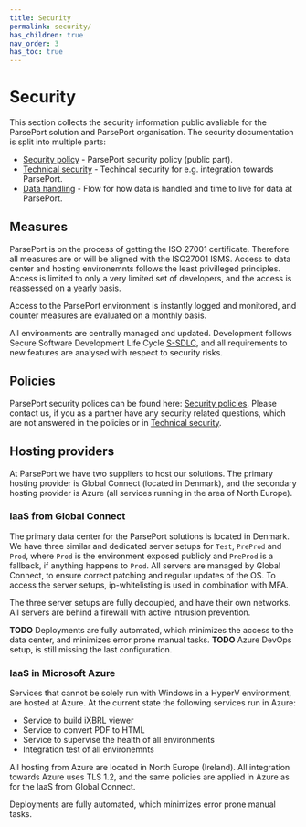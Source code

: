 ```yaml
---
title: Security
permalink: security/
has_children: true
nav_order: 3
has_toc: true
---
```

# Security
This section collects the security information public avaliable for the ParsePort solution and ParsePort organisation. The security documentation is split into multiple parts:

* [Security policy](securitypolicies.md) - ParsePort security policy (public part).
* [Technical security](technicalsecurity.md) - Techincal security for e.g. integration towards ParsePort.
* [Data handling](datahandling.md) - Flow for how data is handled and time to live for data at ParsePort.

## Measures
ParsePort is on the process of getting the ISO 27001 certificate. Therefore all measures are or will be aligned with the ISO27001 ISMS.
Access to data center and hosting environemnts follows the least privilleged principles. Access is limited to only a very limited set of developers, and the access is reassessed on a yearly basis.

Access to the ParsePort environment is instantly logged and monitored, and counter measures are evaluated on a monthly basis.

All environments are centrally managed and updated. Development follows Secure Software Development Life Cycle [S-SDLC](https://resources.infosecinstitute.com/intro-secure-software-development-life-cycle), and all requirements to new features are analysed with respect to security risks.

## Policies
ParsePort security polices can be found here: [Security policies](securitypolicies.md). Please contact us, if you as a partner have any security related questions, which are not answered in the policies or in [Technical security](technicalsecurity.md).

## Hosting providers
At ParsePort we have two suppliers to host our solutions. The primary hosting provider is Global Connect (located in Denmark), and the secondary hosting provider is Azure (all services running in the area of North Europe).

### IaaS from Global Connect
The primary data center for the ParsePort solutions is located in Denmark. We have three similar and dedicated server setups for `Test`, `PreProd` and `Prod`, where `Prod` is the environment exposed publicly and `PreProd` is a fallback, if anything happens to `Prod`. All servers are managed by Global Connect, to ensure correct patching and regular updates of the OS. To access the server setups, ip-whitelisting is used in combination with MFA.

The three server setups are fully decoupled, and have their own networks. All servers are behind a firewall with active intrusion prevention.

**TODO** Deployments are fully automated, which minimizes the access to the data center, and minimizes error prone manual tasks. **TODO** Azure DevOps setup, is still missing the last configuration.

### IaaS in Microsoft Azure
Services that cannot be solely run with Windows in a HyperV environment, are hosted at Azure. At the current state the following services run in Azure:
* Service to build iXBRL viewer
* Service to convert PDF to HTML
* Service to supervise the health of all environments
* Integration test of all environemnts

All hosting from Azure are located in North Europe (Ireland). All integration towards Azure uses TLS 1.2, and the same policies are applied in Azure as for the IaaS from Global Connect.

Deployments are fully automated, which minimizes error prone manual tasks.
